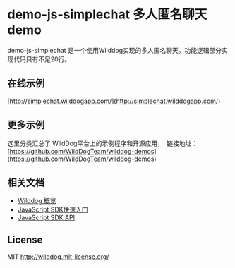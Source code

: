 
# demo-js-simplechat 多人匿名聊天demo

demo-js-simplechat 是一个使用Wilddog实现的多人匿名聊天。功能逻辑部分实现代码只有不足20行。


## 在线示例
[http://simplechat.wilddogapp.com/](http://simplechat.wilddogapp.com/)


## 更多示例

这里分类汇总了 WildDog平台上的示例程序和开源应用，　链接地址：[https://github.com/WildDogTeam/wilddog-demos](https://github.com/WildDogTeam/wilddog-demos)

## 相关文档

* [Wilddog 概览](https://z.wilddog.com/overview/introduction)
* [JavaScript SDK快速入门](https://z.wilddog.com/web/quickstart)
* [JavaScript SDK API](https://z.wilddog.com/web/api)

## License
MIT
http://wilddog.mit-license.org/


